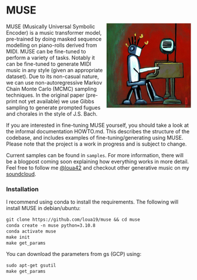 # MUSE

<img align="right" style="margin-left: 5px;" src="piano.jpg" width="230" height="230">

MUSE (Musically Universal Symbolic Encoder) is a music transformer model, pre-trained by doing masked sequence modelling on piano-rolls derived from MIDI. MUSE can be fine-tuned to perform a variety of tasks. Notably it can be fine-tuned to generate MIDI music in any style (given an appropriate dataset). Due to its non-casual nature, we can use non-autoregressive Markov Chain Monte Carlo (MCMC) sampling techniques. In the original paper (pre-print not yet available) we use Gibbs sampling to generate prompted fugues and chorales in the style of J.S. Bach. 

If you are interested in fine-tuning MUSE yourself, you should take a look at the informal documentation HOWTO.md. This describes the structure of the codebase, and includes examples of fine-tuning/generating using MUSE. Please note that the project is a work in progress and is subject to change.

Current samples can be found in `samples`. For more information, there will be a blogpost coming soon explaining how everything works in more detail. Feel free to follow me [@loua42](https://twitter.com/loua42) and checkout other generative music on my [soundcloud](https://soundcloud.com/loua19).

### Installation 

I recommend using conda to install the requirements. The following will install MUSE in debian/ubuntu:

```
git clone https://github.com/loua19/muse && cd muse
conda create -n muse python=3.10.8
conda activate muse
make init
make get_params
```

You can download the parameters from gs (GCP) using:

```
sudo apt-get gsutil
make get_params
```

